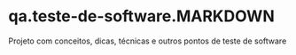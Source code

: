 # qa.teste-de-software.MARKDOWN

Projeto com conceitos, dicas, técnicas e outros pontos de teste de software

